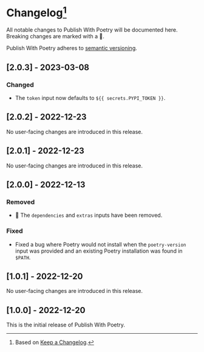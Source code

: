 # Changelog[^1]

All notable changes to Publish With Poetry will be documented here. Breaking changes are marked with a 🚩.

Publish With Poetry adheres to [semantic versioning](https://semver.org/spec/v2.0.0).

## <a name="2-0-3">[2.0.3] - 2023-03-08</a>

### Changed

- The `token` input now defaults to `${{ secrets.PYPI_TOKEN }}`.

## <a name="2-0-2">[2.0.2] - 2022-12-23</a>

No user-facing changes are introduced in this release.

## <a name="2-0-1">[2.0.1] - 2022-12-23</a>

No user-facing changes are introduced in this release.

## <a name="2-0-0">[2.0.0] - 2022-12-13</a>

### Removed

- 🚩 The `dependencies` and `extras` inputs have been removed.

### Fixed

- Fixed a bug where Poetry would not install when the `poetry-version` input was provided and an existing Poetry
  installation was found in `$PATH`.

## <a name="1-0-1">[1.0.1] - 2022-12-20</a>

No user-facing changes are introduced in this release.

## <a name="1-0-0">[1.0.0] - 2022-12-20</a>

This is the initial release of Publish With Poetry.

[^1]: Based on [Keep a Changelog](https://keepachangelog.com).